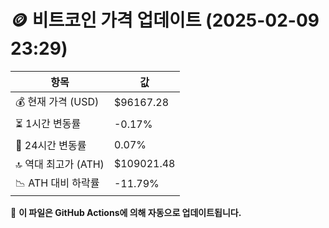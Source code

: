# 🪙 비트코인 가격 업데이트 (2025-02-09 23:29)

| 항목                | 값 |
|--------------------|----------------|
| 💰 현재 가격 (USD) | $96167.28 |
| ⏳ 1시간 변동률    | -0.17% |
| 📆 24시간 변동률   | 0.07% |
| 🔝 역대 최고가 (ATH) | $109021.48 |
| 📉 ATH 대비 하락률 | -11.79% |

🔄 **이 파일은 GitHub Actions에 의해 자동으로 업데이트됩니다.**
